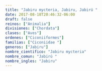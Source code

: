 ```yaml
---
title: "Jabiru mycteria, Jabiru, Jabirú "
date: 2017-08-18T20:46:32-06:00
draft: false
reinos: ["Animalia"]
divisiones: ["Chordata"]
clases: ["Aves"]
ordenes: ["Ciconiiformes"]
familias: ["Ciconiidae "]
generos: ["Jabiru"]
nombre_cientifico: "Jabiru mycteria"
nombre_comun: "Jabirú "
nombre_ingles: "Jabiru"
---
```


